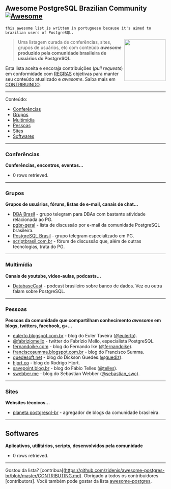 ## Awesome PostgreSQL Brazilian Community [![Awesome](https://cdn.rawgit.com/sindresorhus/awesome/d7305f38d29fed78fa85652e3a63e154dd8e8829/media/badge.svg)](https://github.com/sindresorhus/awesome) 

`this awesome list is written in portuguese because it's aimed to brazilian users of PostgreSQL.`

[<img src="http://www.unixstickers.com/image/cache/data/stickers/postgresql/xpostgresql_bumper.sh-340x340.png.pagespeed.ic.1B7sGPOsgM.png" align="right" width="130">](https://www.postgresql.org/)

>Uma listagem curada de conferências, sites, grupos de usuários, etc com conteúdo ***awesome* produzido pela comunidade brasileira de usuários do PostgreSQL**.

Esta lista aceita e encoraja contribuições (*pull requests*) em conformidade com [REGRAS](https://github.com/zidenis/awesome-postgres-br/blob/master/RULES.md) objetivas para manter seu conteúdo atualizado e *awesome*. Saiba mais em  [CONTRIBUINDO](https://github.com/zidenis/awesome-postgres-br/blob/master/CONTRIBUTING.md). 

----------

Conteúdo:

- [Conferências](#conferências)
- [Grupos](#grupos)
- [Multimídia](#multimídia)
- [Pessoas](#pessoas)
- [Sites](#sites)
- [Softwares](#softwares)

----------
### Conferências

**Conferências, encontros, eventos...**

- 0 rows retrieved. 

 ----------
### Grupos

**Grupos de usuários, fóruns, listas de e-mail, canais de chat...**

- [DBA Brasil](https://telegram.me/joinchat/BSo6ET1rO4Ba2eSOHyMhGg) - grupo telegram para DBAs com bastante atividade relacionada ao PG.
- [pgbr-geral](https://listas.postgresql.org.br/cgi-bin/mailman/listinfo/pgbr-geral) - lista de discussão por e-mail da comunidade PostgreSQL brasileira.
- [PostgreSQL Brasil](https://telegram.me/postgresqlbrbr) - grupo telegram especializado em PG.
- [scriptbrasil.com.br](http://www.scriptbrasil.com.br/forum/forum/78-postgresql/) - fórum de discussão que, além de outras tecnologias, trata do PG.

----------
### Multimídia

**Canais de youtube, video-aulas, podcasts...**

- [DatabaseCast](http://databasecast.com.br/) - podcast brasileiro sobre banco de dados. Vez ou outra falam sobre PostgreSQL.

----------
### Pessoas

**Pessoas da comunidade que compartilham conhecimento *awesome* em blogs, twitters, facebook, g+...**

- [eulerto.blogspot.com.br](http://eulerto.blogspot.com.br/) - blog do Euler Taveira ([@eulerto](https://twitter.com/eulerto)).
- [@fabriziomello](http://twitter.com/fabriziomello) - twitter do Fabrízio Mello, especialista PostgreSQL.
- [fernandoike.com](http://www.fernandoike.com/) - blog do Fernando Ike ([@fernandoike](https://twitter.com/fernandoike)).
- [franciscosumma.blogspot.com.br](http://franciscosumma.blogspot.com.br/) - blog do Francisco Summa.
- [guedesoft.net](http://guedesoft.net/blog) - blog do Dickson Guedes.([@guediz](https://twitter.com/guediz)).
- [hjort.co](http://www.hjort.co/) - blog do Rodrigo Hjort.
- [savepoint.blog.br](http://savepoint.blog.br/) - blog do Fábio Telles ([@telles](https://twitter.com/telles)).
- [swebber.me](http://swebber.me/) - blog do Sebastian Webber ([@sebastian_swc](https://twitter.com/sebastian_swc)).

----------
### Sites

**Websites técnicos...**

- [planeta postgresql-br](https://planeta.postgresql.org.br/) - agregador de blogs da comunidade brasileira.

----------
## Softwares
**Aplicativos, utilitários, scripts, desenvolvidos pela comunidade**

- 0 rows retrieved. 

----------
Gostou da lista? [contribua[(https://github.com/zidenis/awesome-postgres-br/blob/master/CONTRIBUTING.md). Obrigado a todos os contribuidores [contributors]. 
Você também pode gostar da lista [awesome-postgres](https://github.com/dhamaniasad/awesome-postgres#high-availability).
